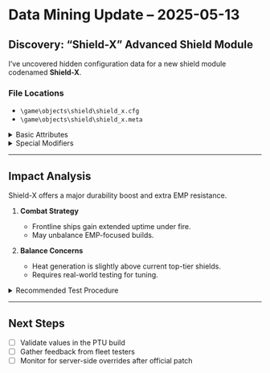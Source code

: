 # Data Mining Update – 2025-05-13

## Discovery: “Shield-X” Advanced Shield Module
I’ve uncovered hidden configuration data for a new shield module codenamed **Shield-X**.

### File Locations
- `\game\objects\shield\shield_x.cfg`
- `\game\objects\shield\shield_x.meta`

<details>
<summary>Basic Attributes</summary>

- **Shield Strength**: 1600 units
- **Recharge Rate**: 50 units/sec
- **Heat Generation**: 0.75

</details>

<details>
<summary>Special Modifiers</summary>

- **Overload Threshold**: 125% capacity
- **EMP Resistance Bonus**: +15%
- **Auto-Stabilize Delay**: 1.2 seconds

</details>

---

## Impact Analysis
Shield-X offers a major durability boost and extra EMP resistance.

1. **Combat Strategy**
   - Frontline ships gain extended uptime under fire.
   - May unbalance EMP-focused builds.

2. **Balance Concerns**
   - Heat generation is slightly above current top-tier shields.
   - Requires real-world testing for tuning.

<details>
<summary>Recommended Test Procedure</summary>

1. Equip Shield-X on an Origin 300i
2. Subject it to a 60-second sustained barrage
3. Record integrity and heat metrics vs. Shield-V

</details>

---

## Next Steps
- [ ] Validate values in the PTU build
- [ ] Gather feedback from fleet testers
- [ ] Monitor for server-side overrides after official patch